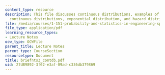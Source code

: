 ```yaml
---
content_type: resource
description: This file discusses continuous distributions, examples of probability
  continuous distributions, exponential distribution, and hazard distribution.
file: /media/courses/1-151-probability-and-statistics-in-engineering-spring-2005/27d898923f62e3af09adc336db379869_briefnts3_contdb.pdf
file_type: application/pdf
learning_resource_types:
- Lecture Notes
ocw_type: OCWFile
parent_title: Lecture Notes
parent_type: CourseSection
resourcetype: Document
title: briefnts3_contdb.pdf
uid: 27d89892-3f62-e3af-09ad-c336db379869
---
```


